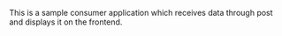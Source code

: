 This is a sample consumer application which receives data through post and displays it on the frontend.